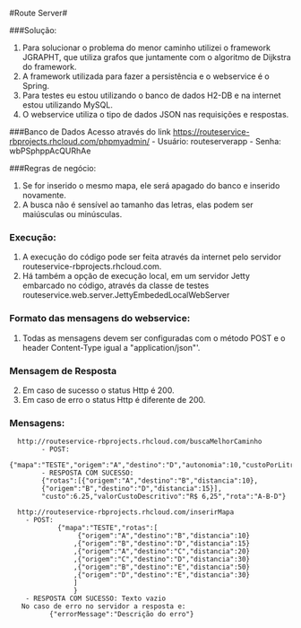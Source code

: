 #Route Server#

###Solução:
   1. Para solucionar o problema do menor caminho 
   utilizei o framework JGRAPHT, que utiliza grafos
   que juntamente com o algoritmo de Dijkstra do framework. 
   2. A framework utilizada para fazer a persistência e o webservice é o Spring.
   3. Para testes eu estou utilizando o banco de dados H2-DB e na internet estou utilizando MySQL.
   4. O webservice utiliza o tipo de dados JSON nas requisições e respostas.    

###Banco de Dados
     Acesso através do link https://routeservice-rbprojects.rhcloud.com/phpmyadmin/
     - Usuário: routeserverapp 
     - Senha: wbPSphppAcQURhAe

###Regras de negócio:
  1. Se for inserido o mesmo mapa, ele será apagado do banco e inserido novamente.
  2. A busca não é sensível ao tamanho das letras, elas podem ser maiúsculas ou minúsculas.

### Execução:  
  1. A execução do código pode ser feita através da internet  pelo servidor routeservice-rbprojects.rhcloud.com.
  2. Há também a opção de execução local, em um servidor Jetty embarcado no código, através da classe de testes routeservice.web.server.JettyEmbededLocalWebServer   

### Formato das mensagens do webservice:
  1. Todas as mensagens devem ser configuradas com o método POST e o header Content-Type igual a "application/json"'.     

### Mensagem de Resposta
  2. Em caso de sucesso o status Http é 200.
  3. Em caso de erro o status Http é diferente de 200.

### Mensagens:
      http://routeservice-rbprojects.rhcloud.com/buscaMelhorCaminho
	    	- POST: 
	            {"mapa":"TESTE","origem":"A","destino":"D","autonomia":10,"custoPorLitro":2.50}
	    	- RESPOSTA COM SUCESSO:
	   	    {"rotas":[{"origem":"A","destino":"B","distancia":10},
		    {"origem":"B","destino":"D","distancia":15}],
		    "custo":6.25,"valorCustoDescritivo":"R$ 6,25","rota":"A-B-D"}
		   
      http://routeservice-rbprojects.rhcloud.com/inserirMapa
		- POST: 
	    	    {"mapa":"TESTE","rotas":[
					 {"origem":"A","destino":"B","distancia":10}
					,{"origem":"B","destino":"D","distancia":15}
					,{"origem":"A","destino":"C","distancia":20}
					,{"origem":"C","destino":"D","distancia":30}
					,{"origem":"B","destino":"E","distancia":50}
					,{"origem":"D","destino":"E","distancia":30}
					]
					}
		- RESPOSTA COM SUCESSO: Texto vazio
       No caso de erro no servidor a resposta e:
	          {"errorMessage":"Descrição do erro"}

  
